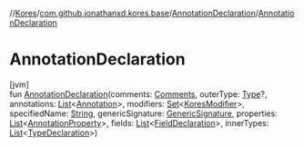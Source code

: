 //[Kores](../../../index.md)/[com.github.jonathanxd.kores.base](../index.md)/[AnnotationDeclaration](index.md)/[AnnotationDeclaration](-annotation-declaration.md)

# AnnotationDeclaration

[jvm]\
fun [AnnotationDeclaration](-annotation-declaration.md)(comments: [Comments](../../com.github.jonathanxd.kores.base.comment/-comments/index.md), outerType: [Type](https://docs.oracle.com/javase/8/docs/api/java/lang/reflect/Type.html)?, annotations: [List](https://kotlinlang.org/api/latest/jvm/stdlib/kotlin.collections/-list/index.html)<[Annotation](../-annotation/index.md)>, modifiers: [Set](https://kotlinlang.org/api/latest/jvm/stdlib/kotlin.collections/-set/index.html)<[KoresModifier](../-kores-modifier/index.md)>, specifiedName: [String](https://kotlinlang.org/api/latest/jvm/stdlib/kotlin/-string/index.html), genericSignature: [GenericSignature](../../com.github.jonathanxd.kores.generic/-generic-signature/index.md), properties: [List](https://kotlinlang.org/api/latest/jvm/stdlib/kotlin.collections/-list/index.html)<[AnnotationProperty](../-annotation-property/index.md)>, fields: [List](https://kotlinlang.org/api/latest/jvm/stdlib/kotlin.collections/-list/index.html)<[FieldDeclaration](../-field-declaration/index.md)>, innerTypes: [List](https://kotlinlang.org/api/latest/jvm/stdlib/kotlin.collections/-list/index.html)<[TypeDeclaration](../-type-declaration/index.md)>)
